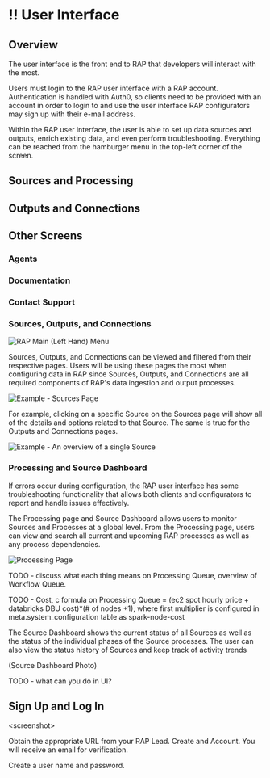 # !! User Interface

## Overview

The user interface is the front end to RAP that developers will interact with the most.

Users must login to the RAP user interface with a RAP account. Authentication is handled with Auth0, so clients need to be provided with an account in order to login to and use the user interface RAP configurators may sign up with their e-mail address.

Within the RAP user interface, the user is able to set up data sources and outputs, enrich existing data, and even perform troubleshooting. Everything can be reached from the hamburger menu in the top-left corner of the screen.

## Sources and Processing



## Outputs and Connections



## Other Screens

### Agents

### Documentation

### Contact Support





###  Sources, Outputs, and Connections

![RAP Main \(Left Hand\) Menu](../.gitbook/assets/rap-menu.png)

Sources, Outputs, and Connections can be viewed and filtered from their respective pages. Users will be using these pages the most when configuring data in RAP since Sources, Outputs, and Connections are all required components of RAP's data ingestion and output processes.

![Example - Sources Page](../.gitbook/assets/2.0-sources.jpg)

For example, clicking on a specific Source on the Sources page will show all of the details and options related to that Source. The same is true for the Outputs and Connections pages.

![Example - An overview of a single Source](../.gitbook/assets/2.0-source.jpg)

### Processing and Source Dashboard

If errors occur during configuration, the RAP user interface has some troubleshooting functionality that allows both clients and configurators to report and handle issues effectively.

The Processing page and Source Dashboard allows users to monitor Sources and Processes at a global level. From the Processing page, users can view and search all current and upcoming RAP processes as well as any process dependencies.

![Processing Page](../.gitbook/assets/2.0-processing.jpg)

TODO - discuss what each thing means on Processing Queue, overview of Workflow Queue.

TODO - Cost, c formula on Processing Queue = \(ec2 spot hourly price + databricks DBU cost\)\*\(\# of nodes +1\), where first multiplier is configured in meta.system\_configuration table as spark-node-cost

The Source Dashboard shows the current status of all Sources as well as the status of the individual phases of the Source processes. The user can also view the status history of Sources and keep track of activity trends

\(Source Dashboard Photo\)  

TODO - what can you do in UI?

## Sign Up and Log In

&lt;screenshot&gt;

Obtain the appropriate URL from your RAP Lead. Create and Account. You will receive an email for verification.

Create a user name and password.







